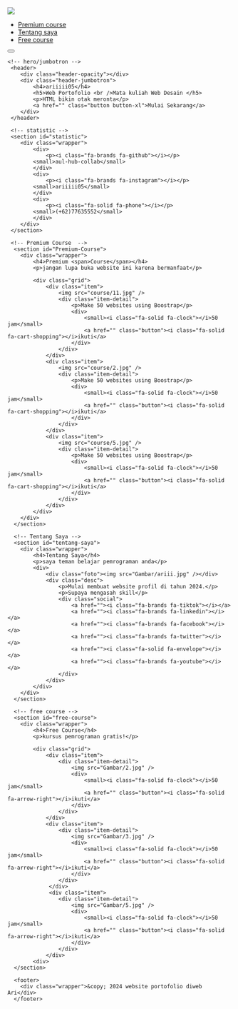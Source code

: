 <!DOCTYPE html>
<html lang="en">
<head>
    <meta charset="UTF-8">
    <meta name="viewport" content="width=device-width, initial-scale=1.0">
    <title>Website Portofolio</title>
    <link rel="stylesheet" href="css/style.css" />
    <link rel="stylesheet" href="https://cdnjs.cloudflare.com/ajax/libs/font-awesome/6.6.0/css/all.min.css" integrity="sha512-Kc323vGBEqzTmouAECnVceyQqyqdsSiqLQISBL29aUW4U/M7pSPA/gEUZQqv1cwx4OnYxTxve5UMg5GT6L4JJg==" crossorigin="anonymous" referrerpolicy="no-referrer" />
</head>
<body>
    <!-- menu -->
    <nav>
        <div class="wrapper">
            <div class="Logo"><img src="Gambar/1.jpg"></div>
            <div class="Menu">
                <ul>
                    <li><a href="">Premium course</a></li>
                    <li><a href="">Tentang saya</a></li>
                    <li><a href="">Free course</a></li>      
                </ul>
            </div>
            <button class="hamburger-menu">
                <i class="fa-solid fa-bars"></i>
                <i class="fa-solid fa-xmark"></i>
            </button>
        </div>
    </nav>

    <!-- hero/jumbotron -->
     <header>
        <div class="header-opacity"></div>
        <div class="header-jumbotron">
            <h4>ariiiii05</h4>
            <h5>Web Portofolio <br />Mata kuliah Web Desain </h5>
            <p>HTML bikin otak meronta</p>
            <a href="" class="button button-xl">Mulai Sekarang</a>
        </div>
     </header>

     <!-- statistic -->
     <section id="statistic">
        <div class="wrapper">
            <div>
                <p><i class="fa-brands fa-github"></i></p>
            <small>aul-hub-collab</small>
            </div>
            <div>
                <p><i class="fa-brands fa-instagram"></i></p>
            <small>ariiiii05</small>
            </div>
            <div>
                <p><i class="fa-solid fa-phone"></i></p>
            <small>(+62)77635552</small>
            </div>
        </div>
     </section>

     <!-- Premium Course  -->
      <section id="Premium-Course">
        <div class="wrapper">
            <h4>Premium <span>Course</span></h4>
            <p>jangan lupa buka website ini karena bermanfaat</p>

            <div class="grid">
                <div class="item">
                    <img src="course/11.jpg" />
                    <div class="item-detail">
                        <p>Make 50 websites using Boostrap</p>
                        <div>
                            <small><i class="fa-solid fa-clock"></i>50 jam</small>
                            <a href="" class="button"><i class="fa-solid fa-cart-shopping"></i>ikuti</a>
                        </div>
                    </div>
                </div>
                <div class="item">
                    <img src="course/2.jpg" />
                    <div class="item-detail">
                        <p>Make 50 websites using Boostrap</p>
                        <div>
                            <small><i class="fa-solid fa-clock"></i>50 jam</small>
                            <a href="" class="button"><i class="fa-solid fa-cart-shopping"></i>ikuti</a>
                        </div>
                    </div>
                </div>
                <div class="item">
                    <img src="course/5.jpg" />
                    <div class="item-detail">
                        <p>Make 50 websites using Boostrap</p>
                        <div>
                            <small><i class="fa-solid fa-clock"></i>50 jam</small>
                            <a href="" class="button"><i class="fa-solid fa-cart-shopping"></i>ikuti</a>
                        </div>
                    </div>
                </div>
            </div>    
        </div>
      </section>

      <!-- Tentang Saya -->
      <section id="tentang-saya">
        <div class="wrapper">
            <h4>Tentang Saya</h4>
            <p>saya teman belajar pemrograman anda</p>
            <div>
                <div class="foto"><img src="Gambar/ariii.jpg" /></div>
                <div class="desc">
                    <p>Mulai membuat website profil di tahun 2024.</p>
                    <p>Supaya mengasah skill</p>
                    <div class="social">
                        <a href=""><i class="fa-brands fa-tiktok"></i></a>
                        <a href=""><i class="fa-brands fa-linkedin"></i></a>
                        <a href=""><i class="fa-brands fa-facebook"></i></a>
                        <a href=""><i class="fa-brands fa-twitter"></i></a>
                        <a href=""><i class="fa-solid fa-envelope"></i></a>
                        <a href=""><i class="fa-brands fa-youtube"></i></a>
                    </div>
                </div>
            </div>
        </div>
      </section>

      <!-- free course -->
      <section id="free-course">
        <div class="wrapper">
            <h4>Free Course</h4>
            <p>kursus pemrograman gratis!</p>

            <div class="grid">
                <div class="item">
                    <div class="item-detail">
                        <img src="Gambar/2.jpg" />
                        <div>
                            <small><i class="fa-solid fa-clock"></i>50 jam</small>
                            <a href="" class="button"><i class="fa-solid fa-arrow-right"></i>ikuti</a>
                        </div>
                    </div>
                </div>
                <div class="item">
                    <div class="item-detail">
                        <img src="Gambar/3.jpg" />
                        <div>
                            <small><i class="fa-solid fa-clock"></i>50 jam</small>
                            <a href="" class="button"><i class="fa-solid fa-arrow-right"></i>ikuti</a>
                        </div>
                    </div>
                 </div>
                 <div class="item">
                    <div class="item-detail">
                        <img src="Gambar/5.jpg" />
                        <div>
                            <small><i class="fa-solid fa-clock"></i>50 jam</small>
                            <a href="" class="button"><i class="fa-solid fa-arrow-right"></i>ikuti</a>
                        </div>
                    </div>
                </div>
            <div>
      </section>

      <footer>
        <div class="wrapper">&copy; 2024 website portofolio diweb Ari</div>
      </footer>
</body>
</html>
